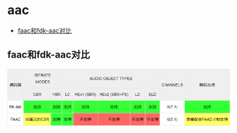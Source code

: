 # aac


<!-- vim-markdown-toc GFM -->

* [faac和fdk-aac对比](#faac和fdk-aac对比)

<!-- vim-markdown-toc -->

## faac和fdk-aac对比

![faac-fdk_aac](img/faac-fdk_aac.png)

